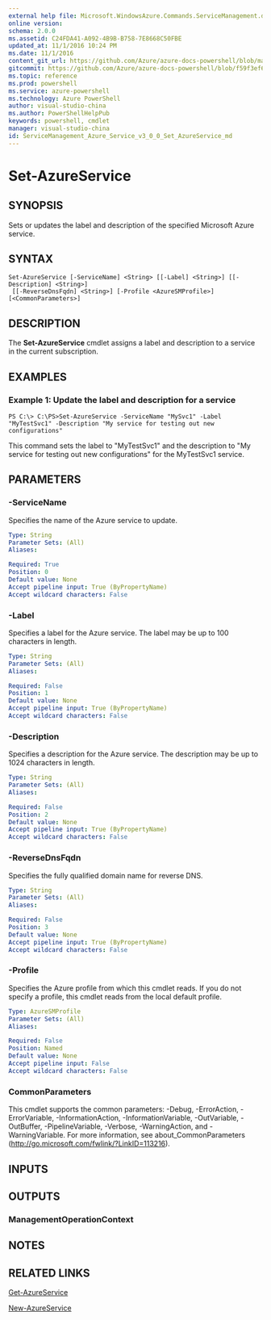 ```yaml
---
external help file: Microsoft.WindowsAzure.Commands.ServiceManagement.dll-Help.xml
online version: 
schema: 2.0.0
ms.assetid: C24FDA41-A092-4B9B-B758-7E8668C50FBE
updated_at: 11/1/2016 10:24 PM
ms.date: 11/1/2016
content_git_url: https://github.com/Azure/azure-docs-powershell/blob/master/azureps-cmdlets-docs/ServiceManagement/Azure.Service/v3.0.0/Set-AzureService.md
gitcommit: https://github.com/Azure/azure-docs-powershell/blob/f59f3ef60bc592383812213e69fd77ba950759ed/azureps-cmdlets-docs/ServiceManagement/Azure.Service/v3.0.0/Set-AzureService.md
ms.topic: reference
ms.prod: powershell
ms.service: azure-powershell
ms.technology: Azure PowerShell
author: visual-studio-china
ms.author: PowerShellHelpPub
keywords: powershell, cmdlet
manager: visual-studio-china
id: ServiceManagement_Azure_Service_v3_0_0_Set_AzureService_md
---
```


# Set-AzureService

## SYNOPSIS
Sets or updates the label and description of the specified Microsoft Azure service.

## SYNTAX

```
Set-AzureService [-ServiceName] <String> [[-Label] <String>] [[-Description] <String>]
 [[-ReverseDnsFqdn] <String>] [-Profile <AzureSMProfile>] [<CommonParameters>]
```

## DESCRIPTION
The **Set-AzureService** cmdlet assigns a label and description to a service in the current subscription.

## EXAMPLES

### Example 1: Update the label and description for a service
```
PS C:\> C:\PS>Set-AzureService -ServiceName "MySvc1" -Label "MyTestSvc1" -Description "My service for testing out new configurations"
```

This command sets the label to "MyTestSvc1" and the description to "My service for testing out new configurations" for the MyTestSvc1 service.

## PARAMETERS

### -ServiceName
Specifies the name of the Azure service to update.

```yaml
Type: String
Parameter Sets: (All)
Aliases: 

Required: True
Position: 0
Default value: None
Accept pipeline input: True (ByPropertyName)
Accept wildcard characters: False
```

### -Label
Specifies a label for the Azure service.
The label may be up to 100 characters in length.

```yaml
Type: String
Parameter Sets: (All)
Aliases: 

Required: False
Position: 1
Default value: None
Accept pipeline input: True (ByPropertyName)
Accept wildcard characters: False
```

### -Description
Specifies a description for the Azure service.
The description may be up to 1024 characters in length.

```yaml
Type: String
Parameter Sets: (All)
Aliases: 

Required: False
Position: 2
Default value: None
Accept pipeline input: True (ByPropertyName)
Accept wildcard characters: False
```

### -ReverseDnsFqdn
Specifies the fully qualified domain name for reverse DNS.

```yaml
Type: String
Parameter Sets: (All)
Aliases: 

Required: False
Position: 3
Default value: None
Accept pipeline input: True (ByPropertyName)
Accept wildcard characters: False
```

### -Profile
Specifies the Azure profile from which this cmdlet reads.
If you do not specify a profile, this cmdlet reads from the local default profile.

```yaml
Type: AzureSMProfile
Parameter Sets: (All)
Aliases: 

Required: False
Position: Named
Default value: None
Accept pipeline input: False
Accept wildcard characters: False
```

### CommonParameters
This cmdlet supports the common parameters: -Debug, -ErrorAction, -ErrorVariable, -InformationAction, -InformationVariable, -OutVariable, -OutBuffer, -PipelineVariable, -Verbose, -WarningAction, and -WarningVariable. For more information, see about_CommonParameters (http://go.microsoft.com/fwlink/?LinkID=113216).

## INPUTS

## OUTPUTS

### ManagementOperationContext

## NOTES

## RELATED LINKS

[Get-AzureService](xref:ServiceManagement/Azure.Service/v3.0.0/Get-AzureService.md)

[New-AzureService](xref:ServiceManagement/Azure.Service/v3.0.0/New-AzureService.md)


